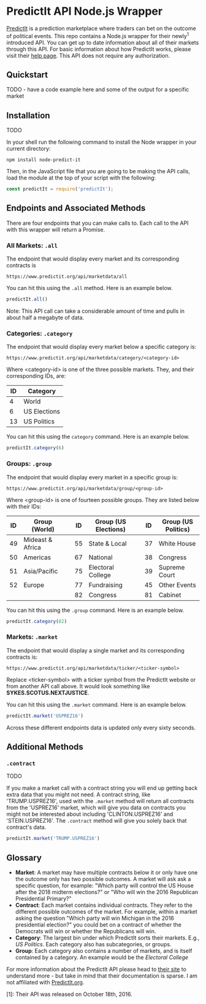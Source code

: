 # PredictIt API Node.js Wrapper

[PredictIt](https://predictIt.org) is a prediction marketplace where traders can bet on the outcome of political events. This repo contains a Node.js wrapper for their newly<sup>1</sup>  introduced API. You can get up to date information about all of their markets through this API. For basic information about how PredictIt works, please visit their [help page](https://predictit.freshdesk.com/support/solutions/articles/5000516268-trading-basics-). This API does not require any authorization.

## Quickstart

TODO - have a code example here and some of the output for a specific market

## Installation

TODO   
 
In your shell run the following command to install the Node wrapper in your current directory:

```
npm install node-predict-it 
```

Then, in the JavaScript file that you are going to be making the API calls, load the module at the top of your script with the following:

```javascript
const predictIt = require('predictIt');
```

## Endpoints and Associated Methods

There are four endpoints that you can make calls to. Each call to the API with this wrapper will return a Promise.

### All Markets: `.all`

The endpoint that would display every market and its corresponding contracts is 

```
https://www.predictit.org/api/marketdata/all
```

You can hit this using the `.all` method. Here is an example below.

```javascript
predictIt.all()
```

Note: This API call can take a considerable amount of time and pulls in about half a megabyte of data.

### Categories: `.category`

The endpoint that would display every market below a specific category is: 

```
https://www.predictit.org/api/marketdata/category/<category-id>
```

Where \<category-id\> is one of the three possible markets. They, and their corresponding IDs, are:

ID   | Category
---- | ----------
4    | World
6    | US Elections
13   | US Politics


You can hit this using the `category` command. Here is an example below.

```javascript
predictIt.category(6)
```

### Groups: `.group`

The endpoint that would display every market in a specific group is:

```
https://www.predictit.org/api/marketdata/group/<group-id>
```

Where \<group-id\> is one of fourteen possible groups. They are listed below with their IDs:

| ID | Group (World)    |   | ID  | Group (US Elections) |   | ID | Group (US Politics) |
|----|------------------|---|-----|----------------------|---|----|--------------------|
| 49 | Mideast & Africa |   | 55  | State & Local        |   | 37 | White House        |
| 50 | Americas         |   | 67  | National             |   | 38 | Congress           |
| 51 | Asia/Pacific     |   | 75  | Electoral College    |   | 39 | Supreme Court      |
| 52 | Europe           |   | 77  | Fundraising          |   | 45 | Other Events       |
|    |                  |   | 82  | Congress             |   | 81 | Cabinet            |


You can hit this using the `.group` command. Here is an example below.

```javascript
predictIt.category(82)
```

### Markets: `.market`

The endpoint that would display a single market and its corresponding contracts is: 
```
https://www.predictit.org/api/marketdata/ticker/<ticker-symbol>
```

Replace \<ticker-symbol\> with a ticker symbol from the PredictIt website or from another API call above. It would look something like **SYKES.SCOTUS.NEXTJUSTICE**.

You can hit this using the `.market` command. Here is an example below.

```javascript
predictIt.market('USPREZ16')
```

Across these different endpoints data is updated only every sixty seconds.

## Additional Methods

### `.contract`

TODO 

If you make a market call with a contract string you will end up getting back extra data that you might not need. A contract string, like 'TRUMP.USPREZ16', used with the `.market` method will return all contracts from the 'USPREZ16' market, which will give you data on contracts you might not be interested about including 'CLINTON.USPREZ16' and 'STEIN.USPREZ16'. The `.contract` method will give you solely back that contract's data.

```javascript
predictIt.market('TRUMP.USPREZ16')
```


## Glossary

* **Market**: A market may have multiple contracts below it or only have one the outcome only has two possible outcomes. A market will ask ask a specific question, for example: "Which party will control the US House after the 2018 midterm elections?" or "Who will win the 2016 Republican Presidential Primary?"
* **Contract**: Each market contains individual contracts. They refer to the different possible outcomes of the market. For example, within a market asking the question "Which party will win Michigan in the 2016 presidential election?" you could bet on a contract of whether the Democrats will win or whether the Republicans will win.
* **Category**: The largest bin under which PredictIt sorts their markets. E.g., *US Politics*. Each category also has subcategories, or groups.
* **Group**: Each category also contains a number of markets, and is itself contained by a category. An example would be the *Electoral College*


For more information about the PredictIt API please head to [their site](https://predictit.freshdesk.com/support/solutions/articles/12000001878-does-predictit-make-market-data-available-via-an-api-) to understand more - but take in mind that their documentation is sparse. I am not affiliated with [PredictIt.org](https://predictit.org).

[1]: Their API was released on October 18th, 2016.
